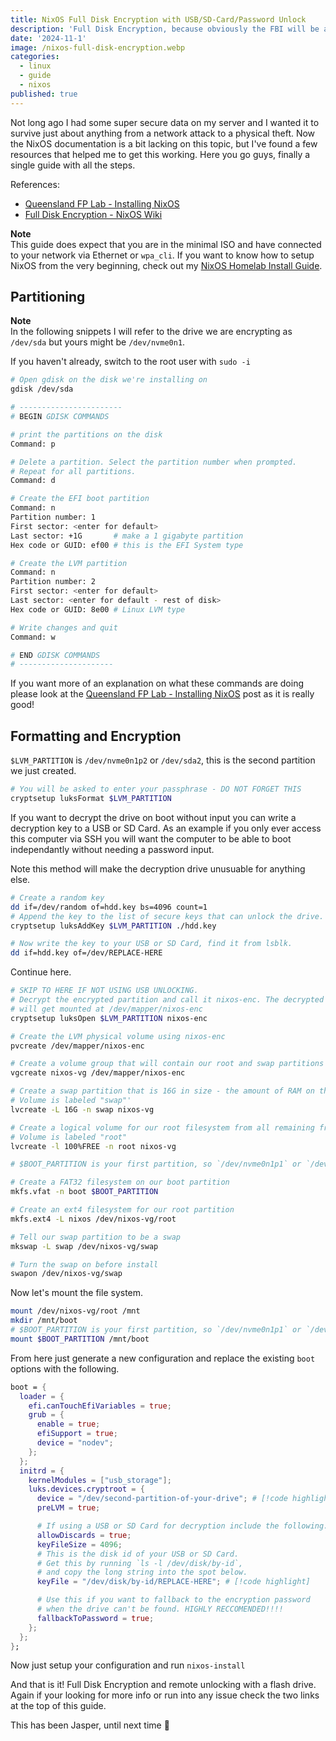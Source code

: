 ```yaml
---
title: NixOS Full Disk Encryption with USB/SD-Card/Password Unlock
description: 'Full Disk Encryption, because obviously the FBI will be attempting to break into your computers. Why else would you be encrypting your drive?'
date: '2024-11-1'
image: /nixos-full-disk-encryption.webp
categories:
  - linux
  - guide
  - nixos
published: true
---
```


Not long ago I had some super secure data on my server and I wanted it to survive just about anything from a network attack to a physical theft.
Now the NixOS documentation is a bit lacking on this topic, but I've found a few resources that helped me to get this working.
Here you go guys, finally a single guide with all the steps.

References:

- [Queensland FP Lab - Installing NixOS](https://qfpl.io/posts/installing-nixos/)
- [Full Disk Encryption - NixOS Wiki](https://wiki.nixos.org/wiki/Full_Disk_Encryption)

**Note**<br>
This guide does expect that you are in the minimal ISO and have connected to your network via Ethernet or `wpa_cli`.
If you want to know how to setup NixOS from the very beginning, check out my [NixOS Homelab Install Guide](/blog/nixos-homelab-the-install).

## Partitioning

**Note**<br>
In the following snippets I will refer to the drive we are encrypting as `/dev/sda` but yours might be `/dev/nvme0n1`.

If you haven't already, switch to the root user with `sudo -i`

```sh
# Open gdisk on the disk we're installing on
gdisk /dev/sda

# -----------------------
# BEGIN GDISK COMMANDS

# print the partitions on the disk
Command: p

# Delete a partition. Select the partition number when prompted.
# Repeat for all partitions.
Command: d

# Create the EFI boot partition
Command: n
Partition number: 1
First sector: <enter for default>
Last sector: +1G       # make a 1 gigabyte partition
Hex code or GUID: ef00 # this is the EFI System type

# Create the LVM partition
Command: n
Partition number: 2
First sector: <enter for default>
Last sector: <enter for default - rest of disk>
Hex code or GUID: 8e00 # Linux LVM type

# Write changes and quit
Command: w

# END GDISK COMMANDS
# ---------------------
```

If you want more of an explanation on what these commands are doing please look at the [Queensland FP Lab - Installing NixOS](https://qfpl.io/posts/installing-nixos/) post as it is really good!

## Formatting and Encryption

`$LVM_PARTITION` is `/dev/nvme0n1p2` or `/dev/sda2`, this is the second partition we just created.

```sh
# You will be asked to enter your passphrase - DO NOT FORGET THIS
cryptsetup luksFormat $LVM_PARTITION
```

If you want to decrypt the drive on boot without input you can write a decryption key to a USB or SD Card.
As an example if you only ever access this computer via SSH you will want the computer to be able to boot independantly without needing a password input.

Note this method will make the decryption drive unusuable for anything else.

```sh
# Create a random key
dd if=/dev/random of=hdd.key bs=4096 count=1
# Append the key to the list of secure keys that can unlock the drive.
cryptsetup luksAddKey $LVM_PARTITION ./hdd.key

# Now write the key to your USB or SD Card, find it from lsblk.
dd if=hdd.key of=/dev/REPLACE-HERE
```

Continue here.

```sh
# SKIP TO HERE IF NOT USING USB UNLOCKING.
# Decrypt the encrypted partition and call it nixos-enc. The decrypted partition
# will get mounted at /dev/mapper/nixos-enc
cryptsetup luksOpen $LVM_PARTITION nixos-enc
```

```sh
# Create the LVM physical volume using nixos-enc
pvcreate /dev/mapper/nixos-enc

# Create a volume group that will contain our root and swap partitions
vgcreate nixos-vg /dev/mapper/nixos-enc

# Create a swap partition that is 16G in size - the amount of RAM on this machine
# Volume is labeled "swap"'
lvcreate -L 16G -n swap nixos-vg

# Create a logical volume for our root filesystem from all remaining free space.
# Volume is labeled "root"
lvcreate -l 100%FREE -n root nixos-vg

# $BOOT_PARTITION is your first partition, so `/dev/nvme0n1p1` or `/dev/sda1`

# Create a FAT32 filesystem on our boot partition
mkfs.vfat -n boot $BOOT_PARTITION

# Create an ext4 filesystem for our root partition
mkfs.ext4 -L nixos /dev/nixos-vg/root

# Tell our swap partition to be a swap
mkswap -L swap /dev/nixos-vg/swap

# Turn the swap on before install
swapon /dev/nixos-vg/swap
```

Now let's mount the file system.

```sh
mount /dev/nixos-vg/root /mnt
mkdir /mnt/boot
# $BOOT_PARTITION is your first partition, so `/dev/nvme0n1p1` or `/dev/sda1`
mount $BOOT_PARTITION /mnt/boot
```

From here just generate a new configuration and replace the existing `boot` options with the following.

```nix
boot = {
  loader = {
    efi.canTouchEfiVariables = true;
    grub = {
      enable = true;
      efiSupport = true;
      device = "nodev";
    };
  };
  initrd = {
    kernelModules = ["usb_storage"];
    luks.devices.cryptroot = {
      device = "/dev/second-partition-of-your-drive"; # [!code highlight]
      preLVM = true;

      # If using a USB or SD Card for decryption include the following.
      allowDiscards = true;
      keyFileSize = 4096;
      # This is the disk id of your USB or SD Card.
      # Get this by running `ls -l /dev/disk/by-id`,
      # and copy the long string into the spot below.
      keyFile = "/dev/disk/by-id/REPLACE-HERE"; # [!code highlight]

      # Use this if you want to fallback to the encryption password
      # when the drive can't be found. HIGHLY RECCOMENDED!!!!
      fallbackToPassword = true;
    };
  };
};
```

Now just setup your configuration and run `nixos-install`

And that is it! Full Disk Encryption and remote unlocking with a flash drive.
Again if your looking for more info or run into any issue check the two links at the top of this guide.

This has been Jasper, until next time 👋
